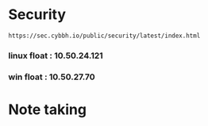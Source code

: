 # Security
    https://sec.cybbh.io/public/security/latest/index.html

### linux float : 10.50.24.121

### win float   : 10.50.27.70

# Note taking
